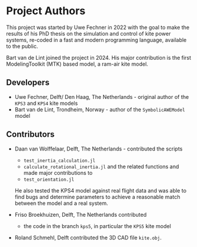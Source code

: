 <!--
SPDX-FileCopyrightText: 2025 Uwe Fechner
SPDX-License-Identifier: MIT
-->

# Project Authors
This project was started by Uwe Fechner in 2022 with the goal to make the results 
of his PhD thesis on the simulation and control of kite power systems, re-coded in a fast and modern programming language, available to the public.

Bart van de Lint joined the project in 2024. His major contribution is the first ModelingToolkit (MTK) based model, a ram-air kite model.

## Developers
- Uwe Fechner, Delft/ Den Haag, The Netherlands -  original author of the `KPS3` and `KPS4` kite models
- Bart van de Lint, Trondheim, Norway - author of the `SymbolicAWEModel` model

## Contributors
- Daan van Wolffelaar, Delft, The Netherlands - contributed the scripts 
  - `test_inertia_calculation.jl` 
  - `calculate_rotational_inertia.jl` and the related functions and made major contributions to 
  - `test_orientation.jl`
  
  He also tested the KPS4 model against real flight data and was able to find bugs and determine parameters to achieve a reasonable match between the model and a real system.
- Friso Broekhuizen, Delft, The Netherlands contributed
  - the code in the branch `kps5`, in particular the `KPS5` kite model
- Roland Schmehl, Delft contributed the 3D CAD file `kite.obj`.

